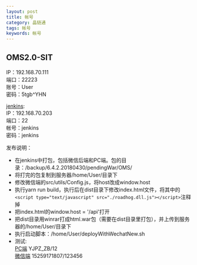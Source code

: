 ```yaml
---
layout: post
title: 帐号
category: 晶链通
tags: 帐号
keywords: 帐号
---
```


## OMS2.0-SIT
IP：192.168.70.111  
端口：22223  
账号：User  
密码：5tgb^YHN  

[jenkins](http://192.168.70.203:9020/jenkins/):  
IP：192.168.70.203  
端口：22  
帐号：jenkins  
密码：jenkins  

发布说明：  
* 在jenkins中打包，包括微信后端和PC端。包的目录：/backup/6.4.2.20180430/pendingWar/OMS/
* 将打完的包复制到服务器/home/User/目录下
* 修改微信端的src/utils/Config.js，将host改成window.host
* 执行yarn run build，执行后在dist目录下修改index.html文件，将其中的`<script type="text/javascript" src="./roadhog.dll.js"></script>`注释掉
* 把index.html的window.host = '/api'打开
* 把dist目录用winrar打成html.war包（需要在dist目录里打包），并上传到服务器的/home/User/目录下
* 执行启动脚本：/home/User/deployWithWechatNew.sh
* 测试:  
[PC端](http://192.168.70.111:9000) YJPZ_ZB/12  
[微信端](http://192.168.70.111:8080) 15259171807/123456

